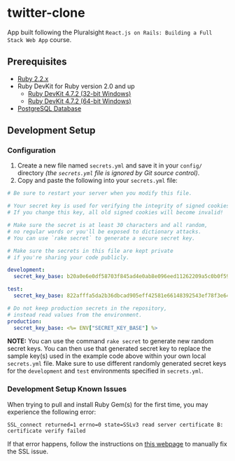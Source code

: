 # twitter-clone

App built following the Pluralsight `React.js on Rails: Building a Full Stack Web App` course.

## Prerequisites
-   [Ruby 2.2.x](http://rubyinstaller.org/downloads)
-   Ruby DevKit for Ruby version 2.0 and up
    -   [Ruby DevKit 4.7.2 (32-bit Windows)](http://dl.bintray.com/oneclick/rubyinstaller/DevKit-mingw64-32-4.7.2-20130224-1151-sfx.exe)
    -   [Ruby DevKit 4.7.2 (64-bit Windows)](http://dl.bintray.com/oneclick/rubyinstaller/DevKit-mingw64-64-4.7.2-20130224-1432-sfx.exe)
-   [PostgreSQL Database](http://www.enterprisedb.com/products-services-training/pgdownload)

## Development Setup

### Configuration
1.  Create a new file named `secrets.yml` and save it in your `config/` directory _(the `secrets.yml` file is ignored by Git source control)_.
2.  Copy and paste the following into your `secrets.yml` file:

```yaml
# Be sure to restart your server when you modify this file.

# Your secret key is used for verifying the integrity of signed cookies.
# If you change this key, all old signed cookies will become invalid!

# Make sure the secret is at least 30 characters and all random,
# no regular words or you'll be exposed to dictionary attacks.
# You can use `rake secret` to generate a secure secret key.

# Make sure the secrets in this file are kept private
# if you're sharing your code publicly.

development:
  secret_key_base: b20a0e6e0df58703f845ad4e0ab8e096eed11262209a5c0b0f597160c073a994df3509fd87c1ad24b704d62506ae1d148ffc7bbfe36c319e5ae34c4e8860b2b2

test:
  secret_key_base: 822afffa5da2b36dbcad905eff42581e66148392543ef78f3e640b1c7749fb401aa469b5a211dd999555b60be696469cdf507bcba8ca1d533dea07a7f85a2bfc

# Do not keep production secrets in the repository,
# instead read values from the environment.
production:
  secret_key_base: <%= ENV["SECRET_KEY_BASE"] %>

```
**NOTE:** You can use the command `rake secret` to generate new random secret keys. You can then use that generated secret key to replace the sample key(s) used in the example code above within your own local `secrets.yml` file. Make sure to use different randomly generated secret keys for the `development` and `test` environments specified in `secrets.yml`.

### Development Setup Known Issues
When trying to pull and install Ruby Gem(s) for the first time, you may experience the following error:
```
SSL_connect returned=1 errno=0 state=SSLv3 read server certificate B: certificate verify failed
```
If that error happens, follow the instructions on [this webpage](http://guides.rubygems.org/ssl-certificate-update/#manual-solution-to-ssl-issue) to manually fix the SSL issue.
